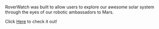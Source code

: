 RoverWatch was built to allow users to explore our awesome solar system through the eyes of our robotic ambassadors to Mars.

Click [Here](https://roverwatch.surge.sh/) to check it out!
